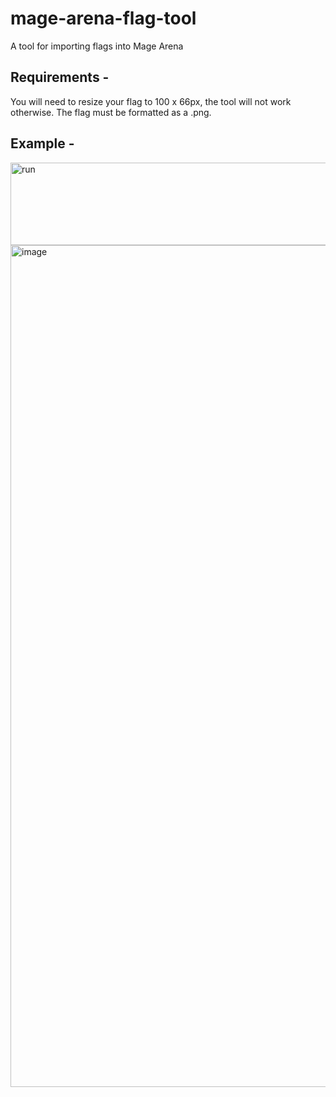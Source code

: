 # mage-arena-flag-tool
A tool for importing flags into Mage Arena

## Requirements - 
You will need to resize your flag to 100 x 66px, the tool will not work otherwise. The flag must be formatted as a .png.

## Example -
<img width="975" height="132" alt="run" src="https://github.com/user-attachments/assets/c06da9b4-11ab-46f2-871a-eb938a0ba4f9" />
<img width="2469" height="1347" alt="image" src="https://github.com/user-attachments/assets/dbfda652-2b64-46d1-8a3c-f445d9fd35ea" />
